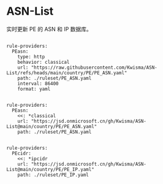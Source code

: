 
# ASN-List

实时更新 PE 的 ASN 和 IP 数据库。

<pre><code class="language-javascript">
rule-providers:
  PEasn:
    type: http
    behavior: classical
    url: "https://raw.githubusercontent.com/Kwisma/ASN-List/refs/heads/main/country/PE/PE_ASN.yaml"
    path: ./ruleset/PE_ASN.yaml
    interval: 86400
    format: yaml
</code></pre>

<pre><code class="language-javascript">
rule-providers:
  PEasn:
    <<: *classical
    url: "https://jsd.onmicrosoft.cn/gh/Kwisma/ASN-List@main/country/PE/PE_ASN.yaml"
    path: ./ruleset/PE_ASN.yaml
</code></pre>

<pre><code class="language-javascript">
rule-providers:
  PEcidr:
    <<: *ipcidr
    url: "https://jsd.onmicrosoft.cn/gh/Kwisma/ASN-List@main/country/PE/PE_IP.yaml"
    path: ./ruleset/PE_IP.yaml
</code></pre>